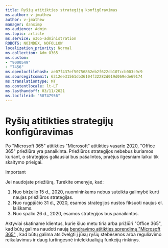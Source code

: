 ```yaml
---
title: Ryšių atitikties strategijų konfigūravimas
ms.author: v-jmathew
author: v-jmathew
manager: dansimp
ms.audience: Admin
ms.topic: article
ms.service: o365-administration
ROBOTS: NOINDEX, NOFOLLOW
localization_priority: Normal
ms.collection: Adm_O365
ms.custom:
- "9000549"
- "7456"
ms.openlocfilehash: ae07f437ef50756862eb2f622cb107ccb003c9c9
ms.sourcegitcommit: 6312ee31561db36104f32282d019d069ede69174
ms.translationtype: MT
ms.contentlocale: lt-LT
ms.lasthandoff: 03/11/2021
ms.locfileid: "50747956"
---
```

# <a name="configure-communication-compliance-policies"></a>Ryšių atitikties strategijų konfigūravimas

Po "Microsoft 365" atitikties "Microsoft" atitikties vasario 2020, "Office 365" priežiūra yra panaikinta. Priežiūros strategijos nebebus kuriamos kuriant, o strategijos galiausiai bus pašalintos, praėjus ilgesniam laikui tik skaitymo prieigai.

> [!IMPORTANT]
> Jei naudojate priežiūrą, Turėkite omenyje, kad:
>
> 1. Nuo birželio 15 d., 2020, nuomininkams nebus suteikta galimybė kurti naujas priežiūros strategijas.
> 2. Nuo rugpjūčio 31 d., 2020, esamos strategijos nustos fiksuoti naujus el. laiškams.
> 3. Nuo spalio 26 d., 2020, esamos strategijos bus panaikintos.

Aktyviai skatiname klientus, kurie šiuo metu tiria arba prižiūri "Office 365", kad būtų galima naudoti naują [bendravimo atitikties sprendimą "Microsoft 365"](https://go.microsoft.com/fwlink/?linkid=2128593) , kad būtų galima atsižvelgti į jūsų ryšių stebėsenos arba reguliavimo reikalavimus ir daug turtingesnė intelektualiųjų funkcijų rinkinys.
